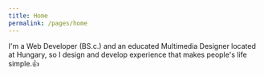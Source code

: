 ```yaml
---
title: Home
permalink: /pages/home
---
```


I'm a Web Developer (BS.c.) and an educated Multimedia Designer located at Hungary, so I design and develop experience that makes people's life simple.👍 